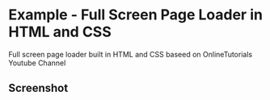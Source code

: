 <h1>Example - Full Screen Page Loader in HTML and CSS</h1>
<p>Full screen page loader built in HTML and CSS baseed on OnlineTutorials Youtube Channel</p>

<h2>Screenshot</h2>
<p>
  <img src="">
<p>

